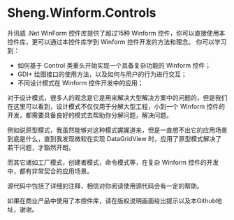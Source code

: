# Sheng.Winform.Controls
升讯威 .Net WinForm 控件库提供了超过15种 Winform 控件，你可以直接使用本控件库，更可以通过本控件库学到 Winform 控件开发的方法和理念。
你可以学习到：
+ 如何基于 Control 类重头开始实现一个具备复杂功能的 Winform 控件；
+ GDI+ 绘图接口的使用方法，以及如何与用户的行为进行交互；
+ 不同设计模式在 Winform 控件开发中的应用；

对于设计模式，很多人的观念是它是用来解决大型解决方案中的问题的，但是我们在这里可以看到，设计模式不仅仅用于分解大型工程，小到一个 Winform 控件的开发，都需要具备良好的模式去帮助你分解问题，解决问题。

例如说原型模式，我虽然能够对这种模式娓娓道来，但是一直想不出它的应用场景到底是什么，直到我发现微软在实现 DataGridView 时，应用了原型模式解决了若干问题，才豁然开朗。

而其它诸如工厂模式，创建者模式，命令模式等，在复杂 Winform 控件的开发中，都有非常契合的应用场景。

源代码中包括了详细的注释，相信对你阅读使用源代码会有一定的帮助。

如果在商业产品中使用了本控件库，请在版权说明画面给出提示以及本Github地址，谢谢。

